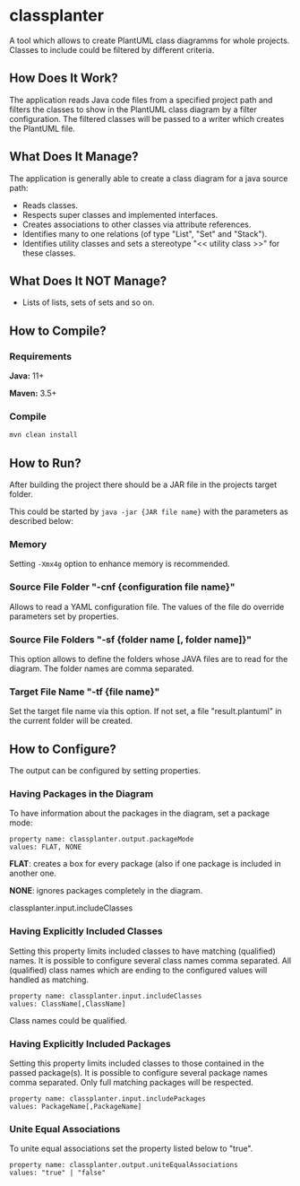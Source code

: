 # classplanter
A tool which allows to create PlantUML class diagramms for whole projects. Classes to include could be filtered by different criteria.


## How Does It Work?

The application reads Java code files from a specified project path and filters the classes to show in the PlantUML
class diagram by a filter configuration. The filtered classes will be passed to a writer which creates the PlantUML
file.


## What Does It Manage?

The application is generally able to create a class diagram for a java source path:

* Reads classes.
* Respects super classes and implemented interfaces.
* Creates associations to other classes via attribute references.
* Identifies many to one relations (of type "List", "Set" and "Stack").
* Identifies utility classes and sets a stereotype "<< utility class >>" for these classes.


## What Does It NOT Manage?

* Lists of lists, sets of sets and so on.


## How to Compile?

### Requirements

**Java:** 11+

**Maven:** 3.5+

### Compile

```bash
mvn clean install
```


## How to Run?

After building the project there should be a JAR file in the projects target folder.

This could be started by ``java -jar {JAR file name}`` with the parameters as described below:

### Memory

Setting ``-Xmx4g`` option to enhance memory is recommended.

### Source File Folder "-cnf {configuration file name}"

Allows to read a YAML configuration file. The values of the file do override parameters set by properties.

### Source File Folders "-sf {folder name [, folder name]}"

This option allows to define the folders whose JAVA files are to read for the diagram. The folder names are comma
separated.

### Target File Name "-tf {file name}"

Set the target file name via this option. If not set, a file "result.plantuml" in the current folder will be created.



## How to Configure?

The output can be configured by setting properties.

### Having Packages in the Diagram

To have information about the packages in the diagram, set a package mode:

```
property name: classplanter.output.packageMode
values: FLAT, NONE
```

**FLAT**: creates a box for every package (also if one package is included in another one.

**NONE**: ignores packages completely in the diagram.

classplanter.input.includeClasses

### Having Explicitly Included Classes

Setting this property limits included classes to have matching (qualified) names. It is possible to configure several 
class names comma separated. All (qualified) class names which are ending to the configured values will handled as 
matching.

```
property name: classplanter.input.includeClasses
values: ClassName[,ClassName]
```

Class names could be qualified. 

### Having Explicitly Included Packages

Setting this property limits included classes to those contained in the passed package(s). It is possible to configure several package names comma separated. Only full matching packages will be respected.

```
property name: classplanter.input.includePackages
values: PackageName[,PackageName]
```

### Unite Equal Associations

To unite equal associations set the property listed below to "true".

```
property name: classplanter.output.uniteEqualAssociations
values: "true" | "false"
```